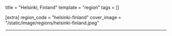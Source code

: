 title = "Helsinki, Finland"
template = "region"
tags = []

[extra]
region_code = "helsinki-finland"
cover_image = "/static/image/regions/helsinki-finland.jpeg"

---
